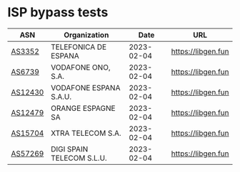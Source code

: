 # ISP bypass tests

| ASN                                   | Organization              | Date       | URL |
|---------------------------------------|---------------------------|------------|-----|
| [AS3352](https://bgp.he.net/AS3352)   | TELEFONICA DE ESPANA      | 2023-02-04 | https://libgen.fun |
| [AS6739](https://bgp.he.net/AS6739)   | VODAFONE ONO, S.A.        | 2023-02-04 | https://libgen.fun |
| [AS12430](https://bgp.he.net/AS12430) | VODAFONE ESPANA S.A.U.    | 2023-02-04 | https://libgen.fun |
| [AS12479](https://bgp.he.net/AS12479) | ORANGE ESPAGNE SA         | 2023-02-04 | https://libgen.fun |
| [AS15704](https://bgp.he.net/AS15704) | XTRA TELECOM S.A.         | 2023-02-04 | https://libgen.fun |
| [AS57269](https://bgp.he.net/AS57269) | DIGI SPAIN TELECOM S.L.U. | 2023-02-04 | https://libgen.fun |
